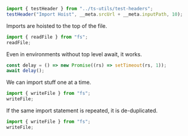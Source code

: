 ```ts eval --out=md --hide
import { testHeader } from "../ts-utils/test-headers";
testHeader("Import Hoist", __meta.srcUrl + __meta.inputPath, 10);
```

Imports are hoisted to the top of the file.

```ts eval --out=jsonjs
import { readFile } from "fs";
readFile;
```

Even in environments without top level await, it works.

```ts eval --out=hide
const delay = () => new Promise((rs) => setTimeout(rs, 1));
await delay();
```

We can import stuff one at a time.

```ts eval --out=jsonjs
import { writeFile } from "fs";
writeFile;
```

If the same import statement is repeated, it is de-duplicated.

```ts eval --out=jsonjs
import { writeFile } from "fs";
writeFile;
```
